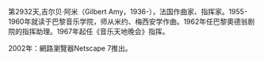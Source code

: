 第2932天,吉尔贝·阿米（Gilbert Amy，1936-），法国作曲家、指挥家。1955-1960年就读于巴黎音乐学院，师从米约、梅西安学作曲。1962年任巴黎奧德翁剧院的指挥助理。1967年起任《音乐天地晚会》指挥。

2002年：網路瀏覽器Netscape 7推出。